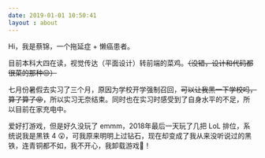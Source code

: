 ```yaml
---
date: 2019-01-01 10:50:41
layout : about
---
```

> 

Hi，我是蔡锦，一个拖延症 + 懒癌患者。

目前本科大四在读，视觉传达（平面设计）转前端的菜鸡。~~（没错，设计和代码都很菜的那种😔）~~

七月份暑假去实习了三个月，原因为学校开学强制召回，~~可以让我黑一下学校吗，算了算了😡~~，所以实习无奈结束。同时也在实习时感受到了自身水平的不足，所以目前在家充电中。

爱好打游戏，但是好久没玩了 emmm，2018年最后一天玩了几把 LoL 排位，系统说我是黑铁 4 😮，可我原来明明上过钻石，现在却变成了我从来没听说过的黑铁，连青铜都不如，我不开心，我卸载游戏🤬！